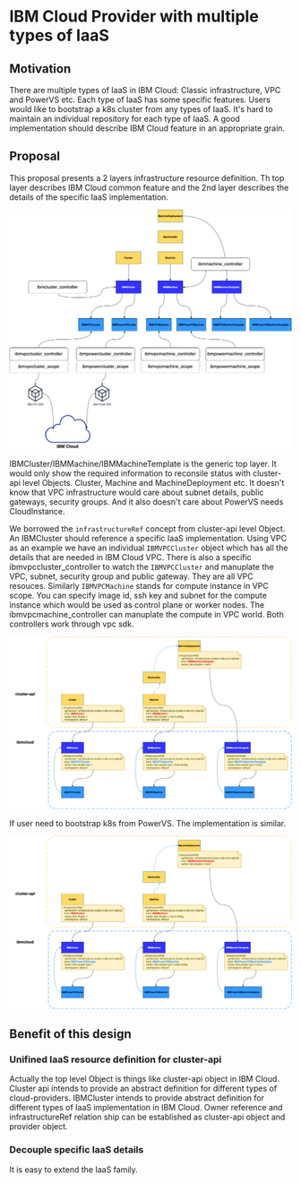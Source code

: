# IBM Cloud Provider with multiple types of IaaS

## Motivation

There are multiple types of IaaS in IBM Cloud: Classic infrastructure, VPC and PowerVS etc. Each type of IaaS has some specific features. Users would like to bootstrap a k8s cluster from any types of IaaS. It's hard to maintain an individual repository for each type of IaaS. A good implementation should describe IBM Cloud feature in an appropriate grain. 

## Proposal

This proposal presents a 2 layers infrastructure resource definition. Th top layer describes IBM Cloud common feature and the 2nd layer describes the details of the specific IaaS implementation.

![](../images/cluster-api-ibmcloud-definition.png)

IBMCluster/IBMMachine/IBMMachineTemplate is the generic top layer. It would only show the required information to reconsile status with cluster-api level Objects. Cluster, Machine and MachineDeployment etc. It doesn't know that VPC infrastructure would care about subnet details, public gateways, security groups. And it also doesn't care about PowerVS needs CloudInstance.

We borrowed the `infrastructureRef` concept from cluster-api level Object. An IBMCluster should reference a specific IaaS implementation. Using VPC as an example we have an individual `IBMVPCCluster` object which has all the details that are needed in IBM Cloud VPC. There is also a specific ibmvpccluster_controller to watch the `IBMVPCCluster` and manuplate the VPC, subnet, security group and public gateway. They are all VPC resouces.
Similarly `IBMVPCMachine` stands for compute instance in VPC scope. You can specify image id, ssh key and subnet for the compute instance which would be used as control plane or worker nodes. The ibmvpcmachine_controller can manuplate the compute in VPC world. Both controllers work through vpc sdk.

![](../images/cluster-api-ibmcloud-vpc.png)

If user need to bootstrap k8s from PowerVS. The implementation is similar.

![](../images/cluster-api-ibmcloud-powervs.png)

## Benefit of this design

### Unifined IaaS resource definition for cluster-api

Actually the top level Object is things like cluster-api object in IBM Cloud. Cluster api intends to provide an abstract definition for different types of cloud-providers. IBMCluster intends to provide abstract definition for different types of IaaS implementation in IBM Cloud. Owner reference and infrastructureRef relation ship can be established as cluster-api object and provider object.

### Decouple specific IaaS details

It is easy to extend the IaaS family. 